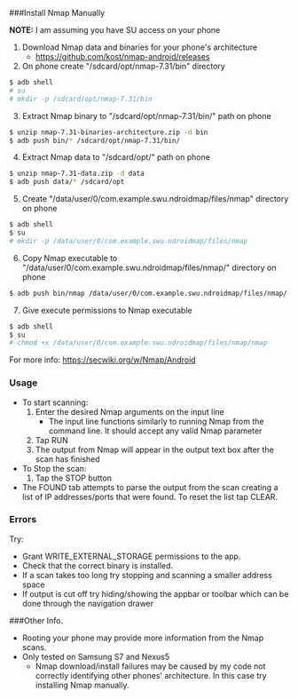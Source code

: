 ###Install Nmap Manually

**NOTE:** I am assuming you have SU access on your phone
1. Download Nmap data and binaries for your phone's architecture
    - https://github.com/kost/nmap-android/releases
2. On phone create "/sdcard/opt/nmap-7.31/bin" directory
```bash
$ adb shell
# su
# mkdir -p /sdcard/opt/nmap-7.31/bin
```
3. Extract Nmap binary to "/sdcard/opt/nmap-7.31/bin/" path on phone
```bash
$ unzip nmap-7.31-binaries-architecture.zip -d bin
$ adb push bin/* /sdcard/opt/nmap-7.31/bin/
```
4. Extract Nmap data to "/sdcard/opt/" path on phone
```bash
$ unzip nmap-7.31-data.zip -d data
$ adb push data/* /sdcard/opt
```
5. Create "/data/user/0/com.example.swu.ndroidmap/files/nmap" directory on phone
```bash
$ adb shell
$ su
# mkdir -p /data/user/0/com.example.swu.ndroidmap/files/nmap
```
6. Copy Nmap executable to "/data/user/0/com.example.swu.ndroidmap/files/nmap/" directory on phone
```bash
$ adb push bin/nmap /data/user/0/com.example.swu.ndroidmap/files/nmap/
```
7. Give execute permissions to Nmap executable
```bash
$ adb shell
$ su
# chmod +x /data/user/0/com.example.swu.ndroidmap/files/nmap/nmap
```
For more info: https://secwiki.org/w/Nmap/Android

### Usage
- To start scanning:
    1.  Enter the desired Nmap arguments on the input line
        - The input line functions similarly to running Nmap from the command line. It should
        accept any valid Nmap parameter
    2. Tap RUN
    3. The output from Nmap will appear in the output text box after the scan has finished
- To Stop the scan:
    1. Tap the STOP button
- The FOUND tab attempts to parse the output from the scan creating a list of IP addresses/ports that
were found. To reset the list tap CLEAR.

### Errors
Try:
- Grant WRITE_EXTERNAL_STORAGE permissions to the app.
- Check that the correct binary is installed.
- If a scan takes too long try stopping and scanning a smaller address space
- If output is cut off try hiding/showing the appbar or toolbar which can be done through the
navigation drawer

###Other Info.
- Rooting your phone may provide more information from the Nmap scans.
- Only tested on Samsung S7 and Nexus5
    - Nmap download/install failures may be caused by my code not correctly identifying 
    other phones' architecture. In this case try installing Nmap manually.
